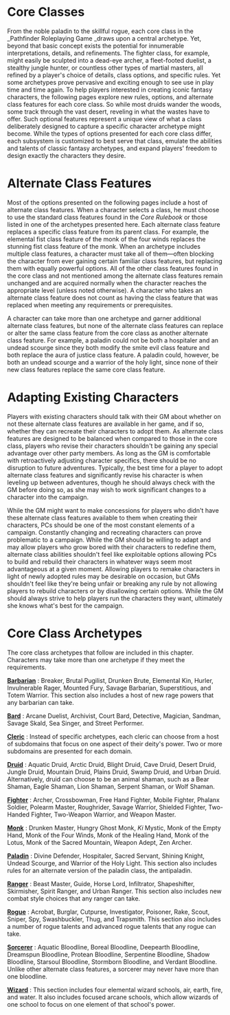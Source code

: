 # Core Classes

From the noble paladin to the skillful rogue, each core class in the _Pathfinder Roleplaying Game _draws upon a central archetype. Yet, beyond that basic concept exists the potential for innumerable interpretations, details, and refinements. The fighter class, for example, might easily be sculpted into a dead-eye archer, a fleet-footed duelist, a stealthy jungle hunter, or countless other types of martial masters, all refined by a player's choice of details, class options, and specific rules. Yet some archetypes prove pervasive and exciting enough to see use in play time and time again. To help players interested in creating iconic fantasy characters, the following pages explore new rules, options, and alternate class features for each core class. So while most druids wander the woods, some track through the vast desert, reveling in what the wastes have to offer. Such optional features represent a unique view of what a class deliberately designed to capture a specific character archetype might become. While the types of options presented for each core class differ, each subsystem is customized to best serve that class, emulate the abilities and talents of classic fantasy archetypes, and expand players' freedom to design exactly the characters they desire.

# Alternate Class Features

Most of the options presented on the following pages include a host of alternate class features. When a character selects a class, he must choose to use the standard class features found in the _Core Rulebook_ or those listed in one of the archetypes presented here. Each alternate class feature replaces a specific class feature from its parent class. For example, the elemental fist class feature of the monk of the four winds replaces the stunning fist class feature of the monk. When an archetype includes multiple class features, a character must take all of them—often blocking the character from ever gaining certain familiar class features, but replacing them with equally powerful options. All of the other class features found in the core class and not mentioned among the alternate class features remain unchanged and are acquired normally when the character reaches the appropriate level (unless noted otherwise). A character who takes an alternate class feature does not count as having the class feature that was replaced when meeting any requirements or prerequisites.

A character can take more than one archetype and garner additional alternate class features, but none of the alternate class features can replace or alter the same class feature from the core class as another alternate class feature. For example, a paladin could not be both a hospitaler and an undead scourge since they both modify the smite evil class feature and both replace the aura of justice class feature. A paladin could, however, be both an undead scourge and a warrior of the holy light, since none of their new class features replace the same core class feature.

# Adapting Existing Characters

Players with existing characters should talk with their GM about whether on not these alternate class features are available in her game, and if so, whether they can recreate their characters to adopt them. As alternate class features are designed to be balanced when compared to those in the core class, players who revise their characters shouldn't be gaining any special advantage over other party members. As long as the GM is comfortable with retroactively adjusting character specifics, there should be no disruption to future adventures. Typically, the best time for a player to adopt alternate class features and significantly revise his character is when leveling up between adventures, though he should always check with the GM before doing so, as she may wish to work significant changes to a character into the campaign.

While the GM might want to make concessions for players who didn't have these alternate class features available to them when creating their characters, PCs should be one of the most constant elements of a campaign. Constantly changing and recreating characters can prove problematic to a campaign. While the GM should be willing to adapt and may allow players who grow bored with their characters to redefine them, alternate class abilities shouldn't feel like exploitable options allowing PCs to build and rebuild their characters in whatever ways seem most advantageous at a given moment. Allowing players to remake characters in light of newly adopted rules may be desirable on occasion, but GMs shouldn't feel like they're being unfair or breaking any rule by not allowing players to rebuild characters or by disallowing certain options. While the GM should always strive to help players run the characters they want, ultimately she knows what's best for the campaign.

# Core Class Archetypes

The core class archetypes that follow are included in this chapter. Characters may take more than one archetype if they meet the requirements.

**[Barbarian](coreClasses/barbarian)** : Breaker, Brutal Pugilist, Drunken Brute, Elemental Kin, Hurler, Invulnerable Rager, Mounted Fury, Savage Barbarian, Superstitious, and Totem Warrior. This section also includes a host of new rage powers that any barbarian can take.

**[Bard](coreClasses/bard)** : Arcane Duelist, Archivist, Court Bard, Detective, Magician, Sandman, Savage Skald, Sea Singer, and Street Performer.

**[Cleric](coreClasses/cleric)** : Instead of specific archetypes, each cleric can choose from a host of subdomains that focus on one aspect of their deity's power. Two or more subdomains are presented for each domain.

**[Druid](coreClasses/druid)** : Aquatic Druid, Arctic Druid, Blight Druid, Cave Druid, Desert Druid, Jungle Druid, Mountain Druid, Plains Druid, Swamp Druid, and Urban Druid. Alternatively, druid can choose to be an animal shaman, such as a Bear Shaman, Eagle Shaman, Lion Shaman, Serpent Shaman, or Wolf Shaman.

**[Fighter](coreClasses/fighter)** : Archer, Crossbowman, Free Hand Fighter, Mobile Fighter, Phalanx Soldier, Polearm Master, Roughrider, Savage Warrior, Shielded Fighter, Two-Handed Fighter, Two-Weapon Warrior, and Weapon Master.

**[Monk](coreClasses/monk)** : Drunken Master, Hungry Ghost Monk, _Ki_ Mystic, Monk of the Empty Hand, Monk of the Four Winds, Monk of the Healing Hand, Monk of the Lotus, Monk of the Sacred Mountain, Weapon Adept, Zen Archer.

**[Paladin](coreClasses/paladin)** : Divine Defender, Hospitaler, Sacred Servant, Shining Knight, Undead Scourge, and Warrior of the Holy Light. This section also includes rules for an alternate version of the paladin class, the antipaladin.

**[Ranger](coreClasses/ranger)** : Beast Master, Guide, Horse Lord, Infiltrator, Shapeshifter, Skirmisher, Spirit Ranger, and Urban Ranger. This section also includes new combat style choices that any ranger can take.

**[Rogue](coreClasses/rogue)** : Acrobat, Burglar, Cutpurse, Investigator, Poisoner, Rake, Scout, Sniper, Spy, Swashbuckler, Thug, and Trapsmith. This section also includes a number of rogue talents and advanced rogue talents that any rogue can take.

**[Sorcerer](coreClasses/sorcerer)** : Aquatic Bloodline, Boreal Bloodline, Deepearth Bloodline, Dreamspun Bloodline, Protean Bloodline, Serpentine Bloodline, Shadow Bloodline, Starsoul Bloodline, Stormborn Bloodline, and Verdant Bloodline. Unlike other alternate class features, a sorcerer may never have more than one bloodline.

**[Wizard](coreClasses/wizard)** : This section includes four elemental wizard schools, air, earth, fire, and water. It also includes focused arcane schools, which allow wizards of one school to focus on one element of that school's power.

